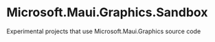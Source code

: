 # Microsoft.Maui.Graphics.Sandbox
Experimental projects that use Microsoft.Maui.Graphics source code
